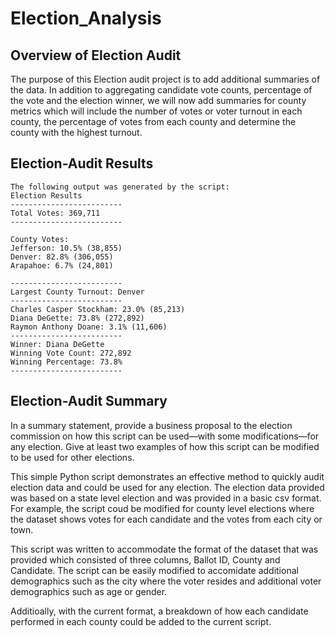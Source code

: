 # Election_Analysis
## Overview of Election Audit
The purpose of this Election audit project is to add additional summaries of the data.  In addition to aggregating candidate vote counts, percentage of the vote and the election winner, we will now add summaries for county metrics which will include the number of votes or voter turnout in each county, the percentage of votes from each county and determine the county with the highest turnout.
## Election-Audit Results
```
The following output was generated by the script:
Election Results
-------------------------
Total Votes: 369,711
-------------------------

County Votes:
Jefferson: 10.5% (38,855)
Denver: 82.8% (306,055)
Arapahoe: 6.7% (24,801)

-------------------------
Largest County Turnout: Denver
-------------------------
Charles Casper Stockham: 23.0% (85,213)
Diana DeGette: 73.8% (272,892)
Raymon Anthony Doane: 3.1% (11,606)
-------------------------
Winner: Diana DeGette
Winning Vote Count: 272,892
Winning Percentage: 73.8%
-------------------------
```    
## Election-Audit Summary
In a summary statement, provide a business proposal to the election commission on how this script can be used—with some modifications—for any election. Give at least two examples of how this script can be modified to be used for other elections.

This simple Python script demonstrates an effective method to quickly audit election data and could be used for any election.  The election data provided was based on a state level election and was provided in a basic csv format. For example, the script coud be modified for county level elections where the dataset shows votes for each candidate and the votes from each city or town.

This script was written to accommodate the format of the dataset that was provided which consisted of three columns, Ballot ID, County and Candidate.  The script can be easily modified to accomidate additional demographics such as the city where the voter resides and additional voter demographics such as age or gender.

Additioally, with the current format, a breakdown of how each candidate performed in each county could be added to the current script.  



